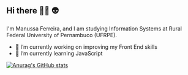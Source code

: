 ## Hi there :woman_technologist: :alien: 

I'm Manussa Ferreira, and I am studying Information Systems at Rural Federal University of Pernambuco (UFRPE).

- 🔭 I’m currently working on improving my Front End skills
- 🌱 I’m currently learning JavaScript

[![Anurag's GitHub stats](https://github-readme-stats.vercel.app/api?username=manuferreira&count_private=true&show_icons=true&theme=radical)](https://github.com/anuraghazra/github-readme-stats)
